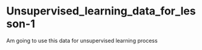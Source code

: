 # Unsupervised_learning_data_for_lesson-1
Am going to use this data for unsupervised learning process
